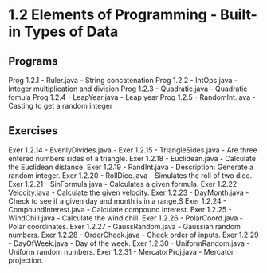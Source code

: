 # 1.2 Elements of Programming - Built-in Types of Data

## Programs
Prog 1.2.1  - Ruler.java         - String concatenation
Prog 1.2.2  - IntOps.java        - Integer multiplication and division
Prog 1.2.3  - Quadratic.java     - Quadratic fomula
Prog 1.2.4  - LeapYear.java      - Leap year
Prog 1.2.5  - RandomInt.java     - Casting to get a random integer

## Exercises
Exer 1.2.14 - EvenlyDivides.java -
Exer 1.2.15 - TriangleSides.java - Are three entered numbers sides of a triangle.
Exer 1.2.18 - Euclidean.java     - Calculate the Euclidean distance.
Exer 1.2.19 - RandInt.java       - Description: Generate a random integer.
Exer 1.2.20 - RollDice.java      - Simulates the roll of two dice.
Exer 1.2.21 - SinFormula.java    - Calculates a given formula.
Exer 1.2.22 - Velocity.java      - Calculate the given velocity.
Exer 1.2.23 - DayMonth.java      - Check to see if a given day and month is in a range.S
Exer 1.2.24 - CompoundInterest.java - Calculate compound interest.
Exer 1.2.25 - WindChill.java     - Calculate the wind chill.
Exer 1.2.26 - PolarCoord.java    - Polar coordinates.
Exer 1.2.27 - GaussRandom.java   - Gaussian random numbers.
Exer 1.2.28 - OrderCheck.java    - Check order of inputs.
Exer 1.2.29 - DayOfWeek.java     - Day of the week.
Exer 1.2.30 - UniformRandom.java - Uniform random numbers.
Exer 1.2.31 - MercatorProj.java  - Mercator projection.
